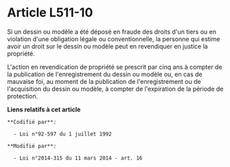 # Article L511-10

Si un dessin ou modèle a été déposé en fraude des droits d'un tiers ou en violation d'une obligation légale ou
conventionnelle, la personne qui estime avoir un droit sur le dessin ou modèle peut en revendiquer en justice la propriété. 

L'action en revendication de propriété se prescrit par cinq ans à compter de la publication de l'enregistrement du dessin ou
modèle ou, en cas de mauvaise foi, au moment de la publication de l'enregistrement ou de l'acquisition du dessin ou modèle, à
compter de l'expiration de la période de protection.

**Liens relatifs à cet article**

	**Codifié par**:

	  - Loi n°92-597 du 1 juillet 1992

	**Modifié par**:

	  - Loi n°2014-315 du 11 mars 2014 - art. 16
